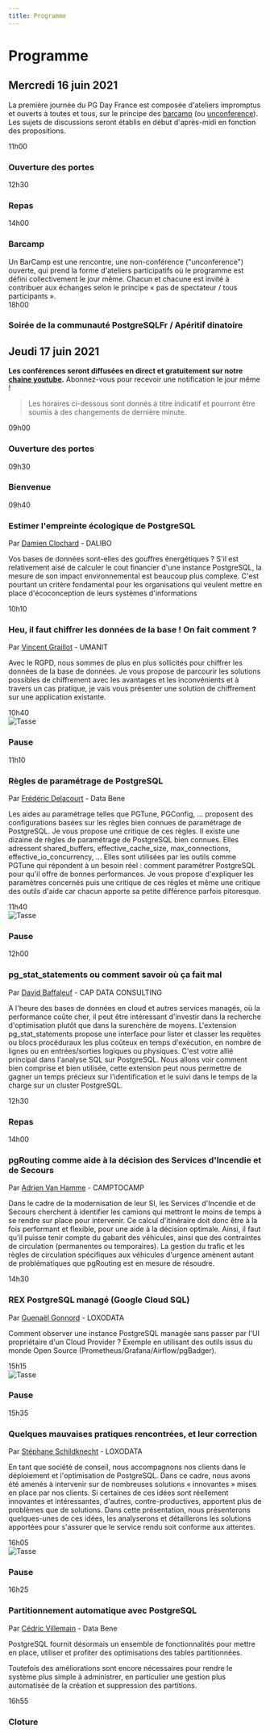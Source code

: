 ```yaml
---
title: Programme
---
```




# Programme

## Mercredi 16 juin 2021

La première journée du PG Day France est composée d'ateliers impromptus et ouverts à
toutes et tous, sur le principe des [barcamp] (ou [unconference]). Les sujets de
discussions seront établis en début d'après-midi en fonction des propositions.

[barcamp]: https://fr.wikipedia.org/wiki/BarCamp
[unconference]: https://en.wikipedia.org/wiki/Unconference

[association PostgreSQLFR]: https://www.postgresql.fr/asso:accueil
[Groupe de Travail Inter-Entreprises]: https://www.postgresql.fr/entreprises:accueil

<div class="schedule_bloc">
  <div class="schedule_time">11h00</div>
  <div class="schedule_break">
  <span class="glyphicon glyphicon-home" aria-hidden="true"></span>
  </div>
  <div class="schedule_desc">
  <h3>Ouverture des portes</h3>
  </div>
</div>

<div class="schedule_bloc">
  <div class="schedule_time">12h30</div>
  <div class="schedule_break">
  <span class="glyphicon glyphicon-cutlery" aria-hidden="true"></span>
  </div>
  <div class="schedule_desc">
  <h3>Repas</h3>
  </div>
</div>

<div class="schedule_bloc">
  <div class="schedule_time">14h00</div>
  <div class="schedule_break">
  <span class="glyphicon glyphicon-calendar" aria-hidden="true"></span>
  </div>
  <div class="schedule_desc">
  <h3>Barcamp</h3>
  Un BarCamp est une rencontre, une non-conférence ("unconference") ouverte, qui prend la forme d'ateliers participatifs
  où le programme est défini collectivement le jour même. Chacun et chacune est invité à contribuer aux échanges selon le
  principe « pas de spectateur / tous participants ».
  </div>
</div>

<div class="schedule_bloc">
  <div class="schedule_time">18h00</div>
  <div class="schedule_break">
  <span class="glyphicon glyphicon-glass" aria-hidden="true"></span>
  </div>
  <div class="schedule_desc">
  <h3>Soirée de la communauté PostgreSQLFr / Apéritif dinatoire</h3>
  </div>
</div>

## Jeudi 17 juin 2021

**Les conférences seront diffusées en direct et gratuitement sur notre [chaine youtube].**
Abonnez-vous pour recevoir une notification le jour même !

[chaine youtube]: https://www.youtube.com/channel/UCR7skKC85Zn6p7fJ-lW7G8g


> Les horaires ci-dessous sont donnés à titre indicatif et pourront être soumis
> à des changements de dernière minute.

<div class="schedule_bloc">
  <div class="schedule_time">09h00</div>
  <div class="schedule_desc">
  <h3>Ouverture des portes</h3>
  </div>
</div>

<div class="schedule_bloc">
  <div class="schedule_time">09h30</div>
  <div class="schedule_break"></div>
  <div class="schedule_desc">
  <h3>Bienvenue</h3>
  </div>
</div>

<div class="schedule_bloc">
  <div class="schedule_time">09h40</div>
  <div class="schedule_speaker">
  <img src="img/orateurs/d_clochard.jpg" class="img-thumbnail" alt="">
  </div>
  <div class="schedule_desc">
  <h3>Estimer l'empreinte écologique de PostgreSQL</h3>
  <p>Par <a href="orateurs#damien_clochard" class="pg_speaker_name">Damien Clochard</a> - DALIBO</p>
  <p>
  Vos bases de données sont-elles des gouffres énergétiques ? S'il est relativement aisé de calculer le cout financier d'une instance PostgreSQL, la mesure de son impact environnemental est beaucoup plus complexe. C'est pourtant un critère fondamental pour les organisations qui veulent mettre en place d'écoconception de leurs systèmes d'informations
  </p>
  <!--
  <p>
  <a href="/docs/Informatique_genre_et_légitimité-MALTET_Zoe.pdf">
  <i class="fa fa-desktop" aria-hidden="true"></i>Support de la présentation</a>
  </p>
  <p>
  <a href="https://youtu.be/karZ9otKuVs">
  <i class="fa fa-youtube-play" aria-hidden="true"></i>Vidéo
  </a>
  </p>
  -->
  </div>
</div>

<div class="schedule_bloc">
  <div class="schedule_time">10h10</div>
  <div class="schedule_speaker">
  <img src="img/orateurs/v_graillot.jpg" class="img-thumbnail" alt="">
  </div>
  <div class="schedule_desc">
  <h3>Heu, il faut chiffrer les données de la base ! On fait comment ?</h3>
  <p>Par <a href="orateurs#vincent_graillot" class="pg_speaker_name">Vincent Graillot</a> - UMANIT</p>
  <p>
  Avec le RGPD, nous sommes de plus en plus sollicités pour chiffrer les données de la base de données.
Je vous propose de parcourir les solutions possibles de chiffrement avec les avantages et les inconvénients et à travers un cas pratique, je vais vous présenter une solution de chiffrement sur une application existante.
  </p>
  <!--
  <p>
  <a href="/docs/Securisez_vos_transactions_concurrentes-VERITE_Daniel.pdf">
  <i class="fa fa-desktop" aria-hidden="true"></i>Support de la présentation</a>
  </p>
  <p>
  <a href="https://youtu.be/phaS8obzcvo">
  <i class="fa fa-youtube-play" aria-hidden="true"></i>Vidéo
  </a>
  </p>
  -->
  </div>
</div>


<div class="schedule_bloc">
  <div class="schedule_time">10h40</div>
  <div class="schedule_break">
  <img src="img/pause.png" alt="Tasse">
  </div>
  <div class="schedule_desc">
  <h3>Pause</h3>
  </div>
</div>


<div class="schedule_bloc">
  <div class="schedule_time">11h10</div>
  <div class="schedule_speaker">
  <img src="img/orateurs/f_delacourt.jpg" class="img-thumbnail" alt="">
  </div>
  <div class="schedule_desc">
  <h3>Règles de paramétrage de PostgreSQL</h3>
  <p>Par <a href="orateurs#frederic_delacourt" class="pg_speaker_name">Frédéric Delacourt</a> - Data Bene</p>
  <p>
Les aides au paramétrage telles que PGTune, PGConfig, ... proposent des configurations basées sur les règles bien connues de paramétrage de PostgreSQL. Je vous propose une critique de ces règles.
Il existe une dizaine de règles de paramétrage de PostgreSQL bien connues. Elles adressent shared_buffers, effective_cache_size, max_connections, effective_io_concurrency, ... Elles sont utilisées par les outils comme PGTune qui répondent à un besoin réel : comment paramétrer PostgreSQL pour qu'il offre de bonnes performances. Je vous propose d'expliquer les paramètres concernés puis une critique de ces règles et même une critique des outils d'aide car chacun apporte sa petite différence parfois pitoresque.
  </p>
  <!--
  <p>
  <a href="https://l_avrot.gitlab.io/slides/sql_20190619.html#/">
  <i class="fa fa-desktop" aria-hidden="true"></i>Support de la présentation
  </a>
  </p>
  <p>
  <a href="https://youtu.be/UPAlF0uWXpM">
  <i class="fa fa-youtube-play" aria-hidden="true"></i>Vidéo
  </a>
  </p>
  -->
  </div>
</div>

<div class="schedule_bloc">
  <div class="schedule_time">11h40</div>
  <div class="schedule_break">
  <img src="img/pause.png" alt="Tasse">
  </div>
  <div class="schedule_desc">
  <h3>Pause</h3>
  </div>
</div>


<div class="schedule_bloc">
  <div class="schedule_time">12h00</div>
  <div class="schedule_speaker">
  <img src="img/orateurs/d_baffaleuf.jpg" class="img-thumbnail" alt="">
  </div>
  <div class="schedule_desc">
  <h3>pg_stat_statements ou comment savoir où ça fait mal</h3>
  <p>Par <a href="orateurs#david_baffaleuf" class="pg_speaker_name">David Baffaleuf</a> - CAP DATA CONSULTING</p>
  <p>
A l'heure des bases de données en cloud et autres services managés, où la performance coûte cher, il peut être intéressant d'investir dans la recherche d'optimisation plutôt que dans la surenchère de moyens. L'extension pg_stat_statements propose une interface pour lister et classer les requêtes ou blocs procéduraux les plus coûteux en temps d'exécution, en nombre de lignes ou en entrées/sorties logiques ou physiques. C'est votre allié principal dans l'analyse SQL sur PostgreSQL. Nous allons voir comment bien comprise et bien utilisée, cette extension peut nous permettre de gagner un temps précieux sur l'identification et le suivi dans le temps de la charge sur un cluster PostgreSQL.
  </p>
  <!--
  <p>
  <a href="/docs/pgbadger-advanced.pdf">
  <i class="fa fa-desktop" aria-hidden="true"></i>Support de la présentation
  </a>
  </p>
  <p>
  <a href="https://youtu.be/yrDKPq5DtQU">
  <i class="fa fa-youtube-play" aria-hidden="true"></i>Vidéo
  </a>
  </p>
  -->
  </div>
</div>


<div class="schedule_bloc">
  <div class="schedule_time">12h30</div>
  <div class="schedule_break">
  <span class="glyphicon glyphicon-cutlery" aria-hidden="true"></span>
  </div>
  <div class="schedule_desc">
  <h3>Repas</h3>
  </div>
</div>


<div class="schedule_bloc">
  <div class="schedule_time">14h00</div>
  <div class="schedule_speaker">
  <img src="img/orateurs/a_van_hamme.jpg" class="img-thumbnail" alt="">
  </div>
  <div class="schedule_desc">
  <h3>pgRouting comme aide à la décision des Services d'Incendie et de Secours</h3>
  <p>Par <a href="orateurs#manuel_pavy" class="pg_speaker_name">Adrien Van Hamme</a> - CAMPTOCAMP</p>
  <p>
Dans le cadre de la modernisation de leur SI, les Services d'Incendie et de Secours cherchent à identifier les camions qui mettront le moins de temps à se rendre sur place pour intervenir. Ce calcul d'itinéraire doit donc être à la fois performant et flexible, pour une aide à la décision optimale. Ainsi, il faut qu'il puisse tenir compte du gabarit des véhicules, ainsi que des contraintes de circulation (permanentes ou temporaires). La gestion du trafic et les règles de circulation spécifiques aux véhicules d'urgence amènent autant de problématiques que pgRouting est en mesure de résoudre.
  </p>
  <!--
  <p>
  <a href="/docs/Partitionnons_selons_latitude_longitude-PAVY_M.pdf">
  <i class="fa fa-desktop" aria-hidden="true"></i>Support de la présentation
  </a>
  </p>
  <p>
  <a href="https://youtu.be/XsZ9dN7MxZk">
  <i class="fa fa-youtube-play" aria-hidden="true"></i>Vidéo</a>
  </p>
  -->
  </div>
</div>


<div class="schedule_bloc">
  <div class="schedule_time">14h30</div>
  <div class="schedule_speaker">
  <img src="img/orateurs/g_gonnord.png" class="img-thumbnail" alt="">
  </div>
  <div class="schedule_desc">
  <h3>REX PostgreSQL managé (Google Cloud SQL)</h3>
  <p>Par <a href="orateurs#guenael_gonnord" class="pg_speaker_name">Guenaël Gonnord</a> - LOXODATA</p>
  <p>
Comment observer une instance PostgreSQL managée sans passer par l'UI propriétaire d'un Cloud Provider ?
Exemple en utilisant des outils issus du monde Open Source (Prometheus/Grafana/Airflow/pgBadger).
  </p>
  <!--
  <p>
  <a href="/docs/FIXME.pdf">
  <i class="fa fa-desktop" aria-hidden="true"></i>Support de la présentation
  </a>
  </p>
  <p>
  <a href="https://youtu.be/Obu59iDDr_A">
  <i class="fa fa-youtube-play" aria-hidden="true"></i>Vidéo
  </a>
  </p>
  -->
  </div>
</div>

<div class="schedule_bloc">
  <div class="schedule_time">15h15</div>
  <div class="schedule_break">
  <img src="img/pause.png" alt="Tasse">
  </div>
  <div class="schedule_desc">
  <h3>Pause</h3>
  </div>
</div>

<div class="schedule_bloc">
  <div class="schedule_time">15h35</div>
  <div class="schedule_speaker">
  <img src="img/orateurs/s_schildknecht.jpg" class="img-thumbnail" alt="">
  </div>
  <div class="schedule_desc">
  <h3>Quelques mauvaises pratiques rencontrées, et leur correction</h3>
  <p>Par <a href="orateurs#stephane_schildknecht" class="pg_speaker_name">Stéphane Schildknecht</a> - LOXODATA</p>
  <p>
En tant que société de conseil, nous accompagnons nos clients dans le déploiement et l'optimisation de PostgreSQL.
Dans ce cadre, nous avons été amenés à intervenir sur de nombreuses solutions « innovantes » mises en place par nos clients.
Si certaines de ces idées sont réellement innovantes et intéressantes, d'autres, contre-productives, apportent plus de problèmes que de solutions.
Dans cette présentation, nous présenterons quelques-unes de ces idées, les analyserons et détaillerons les solutions apportées pour s'assurer que le service rendu soit conforme aux attentes.
  </p>
  <!--
  <p>
  <a href="/docs/Chargement_de_masse-NOWOCIEN_Anthony.pdf">
  <i class="fa fa-desktop" aria-hidden="true"></i>Support de la présentation
  </a>
  </p>
  <p>
  <a href="https://youtu.be/qOBirxuy84o">
  <i class="fa fa-youtube-play" aria-hidden="true"></i>Vidéo
  </a>
  </p>
  -->
  </div>
</div>

<div class="schedule_bloc">
  <div class="schedule_time">16h05</div>
  <div class="schedule_break">
  <img src="img/pause.png" alt="Tasse">
  </div>
  <div class="schedule_desc">
  <h3>Pause</h3>
  </div>
</div>


<div class="schedule_bloc">
  <div class="schedule_time">16h25</div>
  <div class="schedule_speaker">
  <img src="img/orateurs/c_villemain_2.jpg" class="img-thumbnail" alt="">
  </div>
  <div class="schedule_desc">
  <h3>Partitionnement automatique avec PostgreSQL</h3>
  <p>Par <a href="orateurs#cedric_villemain" class="pg_speaker_name">Cédric Villemain</a> - Data Bene</p>
  <p>
PostgreSQL fournit désormais un ensemble de fonctionnalités pour mettre en place,
utiliser et profiter des optimisations des tables partitionnées.

Toutefois des améliorations sont encore nécessaires pour rendre le système plus
simple à administrer, en particulier une gestion plus automatisée de la création
et suppression des partitions.
  </p>
  <!--
  <p>
  <a href="/docs/SIG_decisionnel_regis_haubourg.pdf">
  <i class="fa fa-desktop" aria-hidden="true"></i>Support de la présentation
  </a>
  </p>
  <p>
  <a href="https://youtu.be/065_gBdljfg">
  <i class="fa fa-youtube-play" aria-hidden="true"></i>Vidéo
  </a>
  </p>
  -->
  </div>
</div>

<div class="schedule_bloc">
  <div class="schedule_time">16h55</div>
  <div class="schedule_desc">
  <h3>Cloture</h3>
  </div>
</div>
